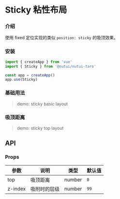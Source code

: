 # Sticky 粘性布局

### 介绍

使用 fixed 定位实现的类似 `position: sticky` 的吸顶效果。

### 安装

```js
import { createApp } from 'vue'
import { Sticky } from '@nutui/nutui-taro'

const app = createApp()
app.use(Sticky)
```

### 基础用法

> demo: sticky basic layout

### 吸顶距离

> demo: sticky top layout

## API

### Props

| 参数 | 说明 | 类型 | 默认值 |
| --- | --- | --- | --- |
| top | 吸顶距离 | number | `0` |
| z-index | 吸附时的层级 | number | `99` |
